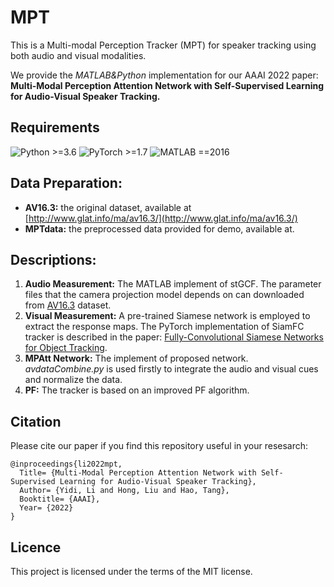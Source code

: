  # MPT
This is a Multi-modal Perception Tracker (MPT) for speaker tracking using both audio and visual modalities. 

We provide the *MATLAB&Python* implementation for our AAAI 2022 paper: **Multi-Modal Perception Attention Network with Self-Supervised Learning for Audio-Visual Speaker Tracking.**
## Requirements
![Python >=3.6](https://img.shields.io/badge/Python->=3.6-yellow.svg) ![PyTorch >=1.7](https://img.shields.io/badge/PyTorch->=1.7-blue.svg)  ![MATLAB ==2016](https://img.shields.io/badge/MATLAB-==2016-pink.svg)

## Data Preparation:
- **AV16.3:** the original dataset, available at [http://www.glat.info/ma/av16.3/](http://www.glat.info/ma/av16.3/)
- **MPTdata:** the preprocessed data provided for demo, available at.

## Descriptions:
1. **Audio Measurement:**  The MATLAB implement of stGCF. The parameter files that the camera projection model depends on can downloaded from [AV16.3](http://www.glat.info/ma/av16.3/) dataset.
2. **Visual Measurement:** A pre-trained Siamese network is employed to extract the response maps.
The PyTorch implementation of SiamFC tracker is described in the paper: [Fully-Convolutional Siamese Networks for Object Tracking](https://www.robots.ox.ac.uk/~luca/siamese-fc.html).
3. **MPAtt Network:** The implement of proposed network.
*avdataCombine.py* is used firstly to integrate the audio and visual cues and normalize the data.
4. **PF:** The tracker is based on an improved PF algorithm.


## Citation
Please cite our paper if you find this repository useful in your resesarch:
```
@inproceedings{li2022mpt,
  Title= {Multi-Modal Perception Attention Network with Self-Supervised Learning for Audio-Visual Speaker Tracking},
  Author= {Yidi, Li and Hong, Liu and Hao, Tang},
  Booktitle= {AAAI},
  Year= {2022}
}
```


## Licence
This project is licensed under the terms of the MIT license.


